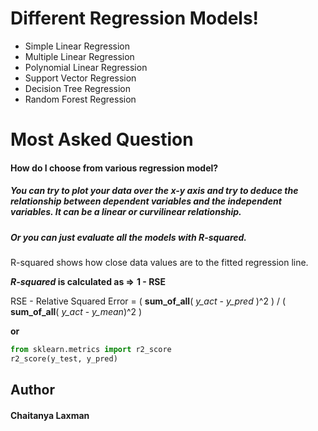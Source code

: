 # Different Regression Models!

  - Simple Linear Regression
  - Multiple Linear Regression
  - Polynomial Linear Regression
  - Support Vector Regression
  - Decision Tree Regression
  - Random Forest Regression

# Most Asked Question
#### How do I choose from various regression model?

##### You can try to plot your data over the *x-y* axis and try to deduce the relationship between dependent variables and the independent variables. It can be a linear or curvilinear relationship.

##### Or you can just evaluate all the models with *R-squared*.
R-squared shows how close data values are to the fitted regression line.

***R-squared* is calculated as =>** **1 - RSE**

RSE - Relative Squared Error = ( **sum_of_all**( *y_act* - *y_pred* )^2 ) / ( **sum_of_all**( *y_act* - *y_mean*)^2 )

**or**
```python
from sklearn.metrics import r2_score
r2_score(y_test, y_pred)
```


**Author**
------
#### Chaitanya Laxman